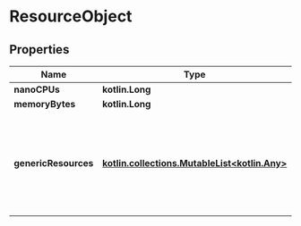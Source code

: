 
# ResourceObject

## Properties
Name | Type | Description | Notes
------------ | ------------- | ------------- | -------------
**nanoCPUs** | **kotlin.Long** |  |  [optional]
**memoryBytes** | **kotlin.Long** |  |  [optional]
**genericResources** | [**kotlin.collections.MutableList&lt;kotlin.Any&gt;**](kotlin.Any.md) | User-defined resources can be either Integer resources (e.g, &#x60;SSD&#x3D;3&#x60;) or String resources (e.g, &#x60;GPU&#x3D;UUID1&#x60;).  |  [optional]



